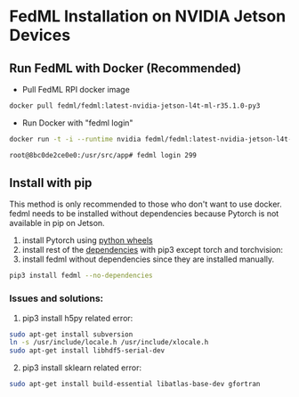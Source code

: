 # FedML Installation on NVIDIA Jetson Devices

## Run FedML with Docker (Recommended)
- Pull FedML RPI docker image
``` sh
docker pull fedml/fedml:latest-nvidia-jetson-l4t-ml-r35.1.0-py3
```

- Run Docker with "fedml login"
``` sh
docker run -t -i --runtime nvidia fedml/fedml:latest-nvidia-jetson-l4t-ml-r35.1.0-py3 /bin/bash

root@8bc0de2ce0e0:/usr/src/app# fedml login 299

```

## Install with pip
This method is only recommended to those who don't want to use docker. 
fedml needs to be installed without dependencies because Pytorch is not available in pip on Jetson.
1. install Pytorch using [python wheels](https://forums.developer.nvidia.com/t/pytorch-for-jetson-version-1-11-now-available/72048)
2. install rest of the [dependencies](https://github.com/FedML-AI/FedML/blob/d9bc5fdfe5b4b6d9b59139d3f017702d644ce040/python/setup.py#L20) with pip3 except torch and torchvision:
3. install fedml without dependencies since they are installed manually.
``` sh
pip3 install fedml --no-dependencies
```
### Issues and solutions:
1. pip3 install h5py related error:
``` sh
sudo apt-get install subversion
ln -s /usr/include/locale.h /usr/include/xlocale.h
sudo apt-get install libhdf5-serial-dev
```

2. pip3 install sklearn related error:
``` sh
sudo apt-get install build-essential libatlas-base-dev gfortran
```
